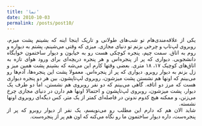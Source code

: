 ```yaml
---
title: 'نما'
date: 2010-10-03
permalink: /posts/post10/
---
```

<div align="justify" dir="rtl">

یکی از علاقه‌مند‌ی‌هام تو شب‌های طولانی و تاریک اینجا اینه که بشینم پشت میزم، روبروی لپ‌تاپ و  چرخی بزنم تو دنیای مجازی. میزی که وقتی می‌شینم، پشتم به دیواره و روم به اتاق. سمت چپم، پنجره کوچکی هست رو به خیابون و دیوار ساختمون خوابگاه دانشجویی. دیواری که پر از پنجره‌اس و هر پنجره دریچه‌ای برای ورود هوای تازه به اتاق‌های کوچیک ۱۷، ۱۸ متری. بعضی وقتها کارم این می‌شه که بشینم پشت همین میز و زل بزنم به دیوار روبرو. دیواری که پر از پنجره‌اس. معمولا پشت این پنجره‌ها، آدم‌ها رو می‌بینم که اونها هم نشستن پشت میزشون، روبروی لپ‌تاپشون. بین هر دو پنجره دیواری هست که مرز دو اتاقه. گاهی می‌بینم که دو نفر روبروی هم نشستن، اما دو طرف یک دیوار، پشت میزشون، روبروی لپ‌تاپشون و احتمالا اونها هم دارن در دنیای مجازی چرخ می‌زنن، و ممکنه هیچ کدوم ندونن در فاصله‌ای کمتر از یک متر، کس دیگه‌ای روبروی اونها نشسته.<br> 
شاید الان هم که دارم این مطلب رو می‌نویسم، یک نفر از دیوار روبرو که پر از پنجره‌ست،‌ داره دیوار ساختمون ما رو نگاه می‌کنه که اون هم پر از پنجره‌ست.

</div>

